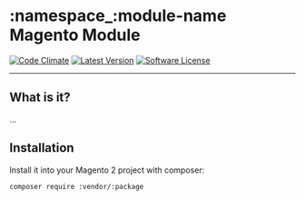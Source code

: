 # :namespace_:module-name Magento Module

[![Code Climate](https://img.shields.io/codeclimate/github/:vendor/:package.svg)](https://codeclimate.com/github/:vendor/:package)
[![Latest Version](https://img.shields.io/packagist/v/:vendor/:package.svg)](https://packagist.org/packages/:vendor/:package)
[![Software License](https://img.shields.io/badge/license-MIT-brightgreen.svg)](LICENSE)

---

## What is it?

...

## Installation

Install it into your Magento 2 project with composer:

    composer require :vendor/:package


